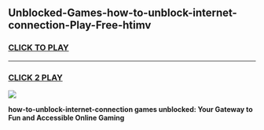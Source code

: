 
## Unblocked-Games-how-to-unblock-internet-connection-Play-Free-htimv
<h3>
<a href="https://premium76.site?title=how-to-unblock-internet-connection&ref=23A">CLICK TO PLAY</a></h3>
<hr>

<h3>
<a href="https://premium76.site?title=how-to-unblock-internet-connection&ref=23A">CLICK 2 PLAY</a>
  
</h3>

<a href="https://premium76.site?title=how-to-unblock-internet-connection&ref=23A"><img src="https://clearcache.store/games.png"></a>


**how-to-unblock-internet-connection games unblocked: Your Gateway to Fun and Accessible Online Gaming**
